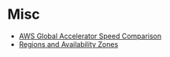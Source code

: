 # Misc

- [AWS Global Accelerator Speed Comparison](https://speedtest.globalaccelerator.aws/#/)
- [Regions and Availability Zones](https://aws.amazon.com/jp/about-aws/global-infrastructure/regions_az/)